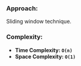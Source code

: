 ### Approach:
Sliding window technique.
​
### Complexity:
- **Time Complexity: `O(n)`**
- **Space Complexity: `O(1)`**